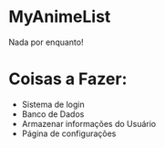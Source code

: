 # MyAnimeList

Nada por enquanto!

# Coisas a Fazer:
- Sistema de login
- Banco de Dados
- Armazenar informações do Usuário
- Página de configurações